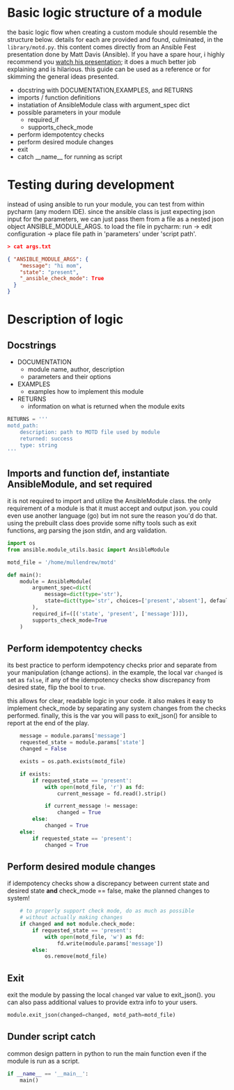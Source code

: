 # Basic logic structure of a module
the basic logic flow when creating a custom module should resemble the structure below. details for each are provided and found, culminated, in the `library/motd.py`. this content comes directly from an Ansible Fest presentation done by Matt Davis (Ansible). If you have a spare hour, i highly recommend you [watch his presentation](https://www.ansible.com/ansible-module-development-101); it does a much better job explaining and is hilarious. this guide can be used as a reference or for skimming the general ideas presented. 
- docstring with DOCUMENTATION,EXAMPLES, and RETURNS
- imports / function definitions
- instatiation of AnsibleModule class with argument_spec dict 
- possible parameters in your module
    - required_if
    - supports_check_mode
- perform idempotentcy checks
- perform desired module changes
- exit 
- catch \_\_name\_\_ for running as script 

# Testing during development
instead of using ansible to run your module, you can test from within pycharm (any modern IDE). since the ansible class is just expecting json input for the parameters, we can just pass them from a file as a nested json object ANSIBLE_MODULE_ARGS. to load the file in pycharm: run -> edit configuration -> place file path in 'parameters' under 'script path'.

```json
> cat args.txt

{ "ANSIBLE_MODULE_ARGS": {
    "message": "hi mom",
    "state": "present",
    "_ansible_check_mode": True
  }
}
```

# Description of logic

## Docstrings
- DOCUMENTATION
    - module name, author, description 
    - parameters and their options
- EXAMPLES
    - examples how to implement this module
- RETURNS
    - information on what is returned when the module exits

```python
RETURNS = '''
motd_path:
    description: path to MOTD file used by module
    returned: success
    type: string
'''
```

## Imports and function def, instantiate AnsibleModule, and set required 
it is not required to import and utilize the AnsibleModule class. the only requirement of a module is that it must accept and output json. you could even use another language (go) but im not sure the reason you'd do that. using the prebuilt class does provide some nifty tools such as exit functions, arg parsing the json stdin, and arg validation. 

```python
import os
from ansible.module_utils.basic import AnsibleModule

motd_file = '/home/mullendrew/motd'

def main():
    module = AnsibleModule(
        argument_spec=dict(
            message=dict(type='str'),
            state=dict(type='str', choices=['present','absent'], default='present')
        ),
        required_if=([('state', 'present', ['message'])]),
        supports_check_mode=True
    )
```

## Perform idempotentcy checks 
its best practice to perform idempotency checks prior and separate from your manipulation (change actions). in the example, the local var `changed` is set as `false`, if any of the idempotency checks show discrepancy from desired state, flip the bool to `true`. 

this allows for clear, readable logic in your code. it also makes it easy to implement check_mode by separating any system changes from the checks performed. finally, this is the var you will pass to exit_json() for ansible to report at the end of the play.

```python
    message = module.params['message']
    requested_state = module.params['state']
    changed = False

    exists = os.path.exists(motd_file)

    if exists:
        if requested_state == 'present':
            with open(motd_file, 'r') as fd:
                current_message = fd.read().strip()

            if current_message != message:
                changed = True
        else:
            changed = True
    else:
        if requested_state == 'present':
            changed = True
```

## Perform desired module changes
if idempotency checks show a discrepancy between current state and desired state **and** check_mode == false, make the planned changes to system!

```python
    # to properly support check mode, do as much as possible
    # without actually making changes
    if changed and not module.check_mode:
        if requested_state == 'present':
            with open(motd_file, 'w') as fd:
                fd.write(module.params['message'])
        else:
            os.remove(motd_file)
```

## Exit
exit the module by passing the local `changed` var value to exit_json(). you can also pass additional values to provide extra info to your users.

```python
module.exit_json(changed=changed, motd_path=motd_file)
```

## Dunder script catch
common design pattern in python to run the main function even if the module is run as a script.
```python
if __name__ == '__main__':
    main()
```